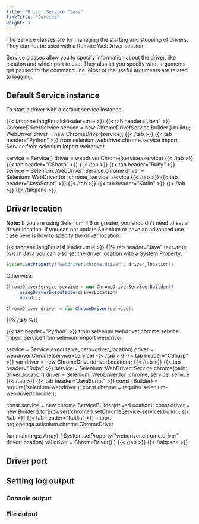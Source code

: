 ```yaml
---
title: "Driver Service Class"
linkTitle: "Service"
weight: 3
---
```


The Service classes are for managing the starting and stopping of drivers.
They can not be used with a Remote WebDriver session.

Service classes allow you to specify information about the driver, 
like location and which port to use.
They also let you specify what arguments get passed
to the command line. Most of the useful arguments are related to logging.

## Default Service instance

To start a driver with a default service instance:

{{< tabpane langEqualsHeader=true >}}
{{< tab header="Java" >}}
ChromeDriverService service = new ChromeDriverService.Builder().build();
WebDriver driver = new ChromeDriver(service);
{{< /tab >}}
{{< tab header="Python" >}}
from selenium.webdriver.chrome.service import Service
from selenium import webdriver

service = Service()
driver = webdriver.Chrome(service=service)
{{< /tab >}}
{{< tab header="CSharp" >}}
{{< /tab >}}
{{< tab header="Ruby" >}}
service = Selenium::WebDriver::Service.chrome
driver = Selenium::WebDriver.for :chrome, service: service
{{< /tab >}}
{{< tab header="JavaScript" >}}
{{< /tab >}}
{{< tab header="Kotlin" >}}
{{< /tab >}}
{{< /tabpane >}}

## Driver location

**Note:** If you are using Selenium 4.6 or greater, you shouldn't need to set a driver location.
If you can not update Selenium or have an advanced use case here is how to specify the driver location:

{{< tabpane langEqualsHeader=true >}}
{{% tab header="Java" text=true %}}
In Java you can also set the driver location with a System Property:
```java
System.setProperty("webdriver.chrome.driver", driver_location);
```

Otherwise:
```java 
ChromeDriverService service = new ChromeDriverService.Builder()
    .usingDriverExecutable(driverLocation)
    .build();

ChromeDriver driver = new ChromeDriver(service);
```
{{% /tab %}}

{{< tab header="Python" >}}
from selenium.webdriver.chrome.service import Service
from selenium import webdriver

service = Service(executable_path=driver_location)
driver = webdriver.Chrome(service=service)
{{< /tab >}}
{{< tab header="CSharp" >}}
var driver = new ChromeDriver(driverLocation);
{{< /tab >}}
{{< tab header="Ruby" >}}
service = Selenium::WebDriver::Service.chrome(path: driver_location)
driver = Selenium::WebDriver.for :chrome, service: service
{{< /tab >}}
{{< tab header="JavaScript" >}}
const {Builder} = require('selenium-webdriver');
const chrome = require('selenium-webdriver/chrome');

const service = new chrome.ServiceBuilder(driverLocation);
const driver = new Builder().forBrowser('chrome').setChromeService(service).build();
{{< /tab >}}
{{< tab header="Kotlin" >}}
import org.openqa.selenium.chrome.ChromeDriver

fun main(args: Array<String>) {
    System.setProperty("webdriver.chrome.driver", driverLocation)
    val driver = ChromeDriver()
}
{{< /tab >}}
{{< /tabpane >}}

## Driver port


## Setting log output


### Console output


### File output
